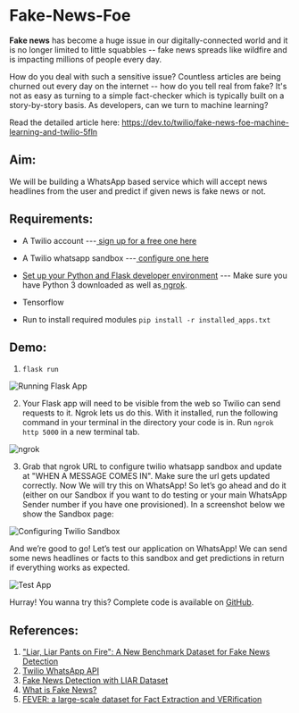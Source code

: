 # Fake-News-Foe
**Fake news** has become a huge issue in our digitally-connected world and it is no longer limited to little squabbles -- fake news spreads like wildfire and is impacting millions of people every day.

How do you deal with such a sensitive issue? Countless articles are being churned out every day on the internet -- how do you tell real from fake? It's not as easy as turning to a simple fact-checker which is typically built on a story-by-story basis. As developers, can we turn to machine learning?

Read the detailed article here: https://dev.to/twilio/fake-news-foe-machine-learning-and-twilio-5fln

Aim:
----

We will be building a WhatsApp based service which will accept news headlines from the user and predict if given news is fake news or not.

Requirements:
-------------

-   A Twilio account ---[  sign up for a free one here](https://www.twilio.com/try-twilio)

-   A Twilio whatsapp sandbox ---[  configure one here](https://www.twilio.com/console/sms/whatsapp/sandbox)

-   [Set up your Python and Flask developer environment](https://www.twilio.com/docs/usage/tutorials/how-to-set-up-your-python-and-flask-development-environment) --- Make sure you have Python 3 downloaded as well as[  ngrok](https://ngrok.com/).

-   Tensorflow

- Run to install required modules `pip install -r installed_apps.txt`

Demo:
----------

1. `flask run`

![Running Flask App](https://s3.amazonaws.com/fininity.tech/Blog_images/terminal-2.png)

2. Your Flask app will need to be visible from the web so Twilio can send requests to it. Ngrok lets us do this. With it installed, run the following command in your terminal in the directory your code is in. Run `ngrok http 5000` in a new terminal tab.

![ngrok](https://s3.amazonaws.com/fininity.tech/Blog_images/terminal-1.png)

3. Grab that ngrok URL to configure twilio whatsapp sandbox and update at "WHEN A MESSAGE COMES IN". Make sure the url gets updated correctly.
Now We will try this on WhatsApp!  So let’s go ahead and do it (either on our Sandbox if you want to do testing or your main WhatsApp Sender number if you have one provisioned). In a screenshot below we show the Sandbox page:


![Configuring Twilio Sandbox](https://s3.amazonaws.com/fininity.tech/Blog_images/twilio-console.png)

And we’re good to go! Let’s test our application on WhatsApp! We can send some news headlines or facts to this sandbox and get predictions in return if everything works as expected.

![Test App](https://s3.amazonaws.com/fininity.tech/Blog_images/whatsapp.png)

Hurray! You wanna try this? Complete code is available on [GitHub](https://github.com/jbahire/fake-news-foe).

## References:
1. ["Liar, Liar Pants on Fire": A New Benchmark Dataset for Fake News Detection](https://arxiv.org/abs/1705.00648)
2. [Twilio WhatsApp API](https://www.twilio.com/docs/sms/whatsapp/api)
3. [Fake News Detection with LIAR Dataset](https://github.com/nishitpatel01/Fake_News_Detection)
4. [What is Fake News?](https://30secondes.org/en/module/what-is-fake-news/)
5. [FEVER: a large-scale dataset for Fact Extraction and VERification](https://arxiv.org/pdf/1803.05355.pdf)





